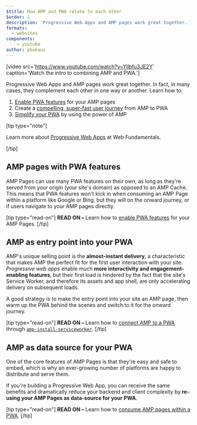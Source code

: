 ```yaml
---
$title: How AMP and PWA relate to each other
$order: 1
description: 'Progressive Web Apps and AMP pages work great together. In fact, in many cases, they complement each other in one way or another. Learn how to ...'
formats:
  - websites
components:
    - youtube
author: pbakaus
---
```


[video src='https://www.youtube.com/watch?v=Yllbfu3JE2Y' caption='Watch the intro to combining AMP and PWA.']

Progressive Web Apps and AMP pages work great together. In fact, in many cases, they complement each other in one way or another. Learn how to:

1. [Enable PWA features](../../../documentation/guides-and-tutorials/optimize-measure/amp-as-pwa.md) for your AMP pages
2. Create a [compelling, super-fast user journey](../../../documentation/guides-and-tutorials/integrate/amp-to-pwa.md) from AMP to PWA
3. [Simplify your PWA](../../../documentation/guides-and-tutorials/integrate/amp-in-pwa.md) by using the power of AMP

[tip type="note"]

Learn more about [Progressive Web Apps](https://developers.google.com/web/progressive-web-apps/) at Web Fundamentals.

[/tip]

## AMP pages with PWA features

AMP Pages can use many PWA features on their own, as long as they're served from your origin (your site's domain) as opposed to an AMP Cache. This means that PWA features won't kick in when consuming an AMP Page within a platform like Google or Bing, but they will on the onward journey, or if users navigate to your AMP pages directly.

[tip type="read-on"]
**READ ON –** Learn how to [enable PWA features](../../../documentation/guides-and-tutorials/optimize-measure/amp-as-pwa.md) for your AMP Pages.
[/tip]

## AMP as entry point into your PWA

AMP's unique selling point is the **almost-instant delivery**, a characteristic that makes AMP the perfect fit for the first user interaction with your site. *Progressive web apps* enable much **more interactivity and engagement-enabling features**, but their first load is hindered by the fact that the site's Service Worker, and therefore its assets and app shell, are only accelerating delivery on subsequent loads.

A good strategy is to make the entry point into your site an AMP page, then warm up the PWA behind the scenes and switch to it for the onward journey.

[tip type="read-on"]
**READ ON –** Learn how to [connect AMP to a PWA](../../../documentation/guides-and-tutorials/integrate/amp-to-pwa.md) through [`amp-install-serviceworker`](../../../documentation/components/reference/amp-install-serviceworker.md).
[/tip]

## AMP as data source for your PWA

One of the core features of AMP Pages is that they're easy and safe to embed, which is why an ever-growing number of platforms are happy to distribute and serve them.

If you're building a Progressive Web App, you can receive the same benefits and dramatically reduce your backend and client complexity by **re-using your AMP Pages as data-source for your PWA**.

[tip type="read-on"]
**READ ON –** Learn how to [consume AMP pages within a PWA](../../../documentation/guides-and-tutorials/integrate/amp-in-pwa.md).
[/tip]
